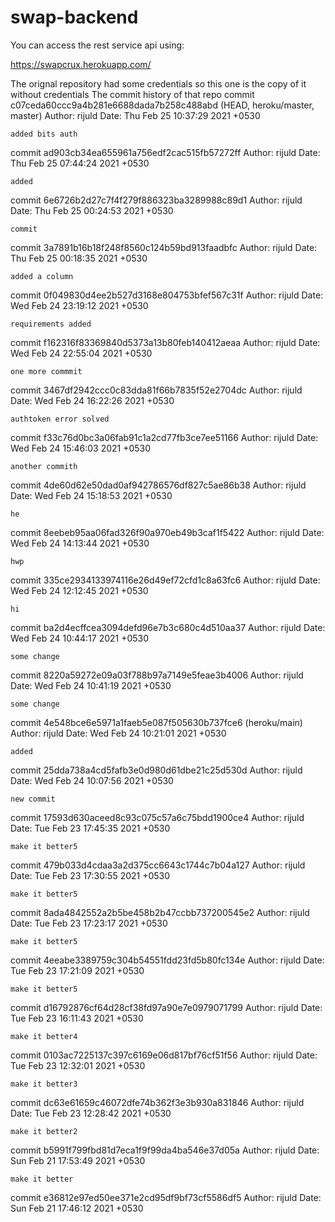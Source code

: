 # swap-backend

You can access the rest service api using:

https://swapcrux.herokuapp.com/

The orignal repository had some credentials so this one is the copy of it without credentials 
The commit history of that repo
commit c07ceda60ccc9a4b281e6688dada7b258c488abd (HEAD, heroku/master, master)
Author: rijuld 
Date:   Thu Feb 25 10:37:29 2021 +0530

    added bits auth

commit ad903cb34ea655961a756edf2cac515fb57272ff
Author: rijuld 
Date:   Thu Feb 25 07:44:24 2021 +0530

    added

commit 6e6726b2d27c7f4f279f886323ba3289988c89d1
Author: rijuld 
Date:   Thu Feb 25 00:24:53 2021 +0530

    commit

commit 3a7891b16b18f248f8560c124b59bd913faadbfc
Author: rijuld 
Date:   Thu Feb 25 00:18:35 2021 +0530

    added a column

commit 0f049830d4ee2b527d3168e804753bfef567c31f
Author: rijuld
Date:   Wed Feb 24 23:19:12 2021 +0530

    requirements added

commit f162316f83369840d5373a13b80feb140412aeaa
Author: rijuld 
Date:   Wed Feb 24 22:55:04 2021 +0530

    one more commmit

commit 3467df2942ccc0c83dda81f66b7835f52e2704dc
Author: rijuld 
Date:   Wed Feb 24 16:22:26 2021 +0530

    authtoken error solved

commit f33c76d0bc3a06fab91c1a2cd77fb3ce7ee51166
Author: rijuld 
Date:   Wed Feb 24 15:46:03 2021 +0530

    another commith

commit 4de60d62e50dad0af942786576df827c5ae86b38
Author: rijuld 
Date:   Wed Feb 24 15:18:53 2021 +0530

    he

commit 8eebeb95aa06fad326f90a970eb49b3caf1f5422
Author: rijuld 
Date:   Wed Feb 24 14:13:44 2021 +0530

    hwp

commit 335ce2934133974116e26d49ef72cfd1c8a63fc6
Author: rijuld 
Date:   Wed Feb 24 12:12:45 2021 +0530

    hi

commit ba2d4ecffcea3094defd96e7b3c680c4d510aa37
Author: rijuld 
Date:   Wed Feb 24 10:44:17 2021 +0530

    some change

commit 8220a59272e09a03f788b97a7149e5feae3b4006
Author: rijuld 
Date:   Wed Feb 24 10:41:19 2021 +0530

    some change

commit 4e548bce6e5971a1faeb5e087f505630b737fce6 (heroku/main)
Author: rijuld 
Date:   Wed Feb 24 10:21:01 2021 +0530

    added

commit 25dda738a4cd5fafb3e0d980d61dbe21c25d530d
Author: rijuld 
Date:   Wed Feb 24 10:07:56 2021 +0530

    new commit

commit 17593d630aceed8c93c075c57a6c75bdd1900ce4
Author: rijuld 
Date:   Tue Feb 23 17:45:35 2021 +0530

    make it better5

commit 479b033d4cdaa3a2d375cc6643c1744c7b04a127
Author: rijuld 
Date:   Tue Feb 23 17:30:55 2021 +0530

    make it better5

commit 8ada4842552a2b5be458b2b47ccbb737200545e2
Author: rijuld 
Date:   Tue Feb 23 17:23:17 2021 +0530

    make it better5

commit 4eeabe3389759c304b54551fdd23fd5b80fc134e
Author: rijuld 
Date:   Tue Feb 23 17:21:09 2021 +0530

    make it better5

commit d16792876cf64d28cf38fd97a90e7e0979071799
Author: rijuld 
Date:   Tue Feb 23 16:11:43 2021 +0530

    make it better4

commit 0103ac7225137c397c6169e06d817bf76cf51f56
Author: rijuld 
Date:   Tue Feb 23 12:32:01 2021 +0530

    make it better3

commit dc63e61659c46072dfe74b362f3e3b930a831846
Author: rijuld 
Date:   Tue Feb 23 12:28:42 2021 +0530

    make it better2

commit b5991f799fbd81d7eca1f9f99da4ba546e37d05a
Author: rijuld 
Date:   Sun Feb 21 17:53:49 2021 +0530

    make it better

commit e36812e97ed50ee371e2cd95df9bf73cf5586df5
Author: rijuld 
Date:   Sun Feb 21 17:46:12 2021 +0530
